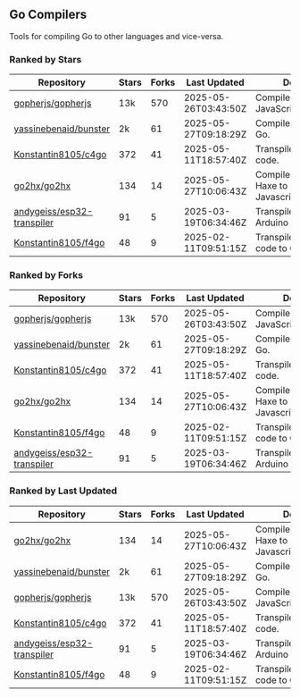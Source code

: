 ## Go Compilers

Tools for compiling Go to other languages and vice-versa.

### Ranked by Stars

| Repository | Stars | Forks | Last Updated | Description | 
|------------|-------|-------|--------------|-------------|
| [gopherjs/gopherjs](https://github.com/gopherjs/gopherjs) | 13k | 570 | 2025-05-26T03:43:50Z |  Compiler from Go to JavaScript. |
| [yassinebenaid/bunster](https://github.com/yassinebenaid/bunster) | 2k | 61 | 2025-05-27T09:18:29Z |  Compile shell scripts to Go. |
| [Konstantin8105/c4go](https://github.com/Konstantin8105/c4go) | 372 | 41 | 2025-05-11T18:57:40Z |  Transpile C code to Go code. |
| [go2hx/go2hx](https://github.com/go2hx/go2hx) | 134 | 14 | 2025-05-27T10:06:43Z |  Compiler from Go to Haxe to Javascript/C++/Java/C#. |
| [andygeiss/esp32-transpiler](https://github.com/andygeiss/esp32-transpiler) | 91 | 5 | 2025-03-19T06:34:46Z |  Transpile Go into Arduino code. |
| [Konstantin8105/f4go](https://github.com/Konstantin8105/f4go) | 48 | 9 | 2025-02-11T09:51:15Z |  Transpile FORTRAN 77 code to Go code. |

### Ranked by Forks

| Repository | Stars | Forks | Last Updated | Description | 
|------------|-------|-------|--------------|-------------|
| [gopherjs/gopherjs](https://github.com/gopherjs/gopherjs) | 13k | 570 | 2025-05-26T03:43:50Z |  Compiler from Go to JavaScript. |
| [yassinebenaid/bunster](https://github.com/yassinebenaid/bunster) | 2k | 61 | 2025-05-27T09:18:29Z |  Compile shell scripts to Go. |
| [Konstantin8105/c4go](https://github.com/Konstantin8105/c4go) | 372 | 41 | 2025-05-11T18:57:40Z |  Transpile C code to Go code. |
| [go2hx/go2hx](https://github.com/go2hx/go2hx) | 134 | 14 | 2025-05-27T10:06:43Z |  Compiler from Go to Haxe to Javascript/C++/Java/C#. |
| [Konstantin8105/f4go](https://github.com/Konstantin8105/f4go) | 48 | 9 | 2025-02-11T09:51:15Z |  Transpile FORTRAN 77 code to Go code. |
| [andygeiss/esp32-transpiler](https://github.com/andygeiss/esp32-transpiler) | 91 | 5 | 2025-03-19T06:34:46Z |  Transpile Go into Arduino code. |

### Ranked by Last Updated

| Repository | Stars | Forks | Last Updated | Description | 
|------------|-------|-------|--------------|-------------|
| [go2hx/go2hx](https://github.com/go2hx/go2hx) | 134 | 14 | 2025-05-27T10:06:43Z |  Compiler from Go to Haxe to Javascript/C++/Java/C#. |
| [yassinebenaid/bunster](https://github.com/yassinebenaid/bunster) | 2k | 61 | 2025-05-27T09:18:29Z |  Compile shell scripts to Go. |
| [gopherjs/gopherjs](https://github.com/gopherjs/gopherjs) | 13k | 570 | 2025-05-26T03:43:50Z |  Compiler from Go to JavaScript. |
| [Konstantin8105/c4go](https://github.com/Konstantin8105/c4go) | 372 | 41 | 2025-05-11T18:57:40Z |  Transpile C code to Go code. |
| [andygeiss/esp32-transpiler](https://github.com/andygeiss/esp32-transpiler) | 91 | 5 | 2025-03-19T06:34:46Z |  Transpile Go into Arduino code. |
| [Konstantin8105/f4go](https://github.com/Konstantin8105/f4go) | 48 | 9 | 2025-02-11T09:51:15Z |  Transpile FORTRAN 77 code to Go code. |


